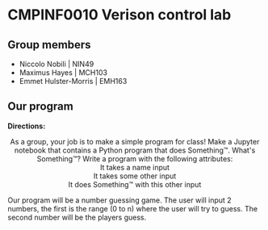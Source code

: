 # CMPINF0010 Verison control lab

## Group members

- Niccolo Nobili | NIN49
- Maximus Hayes | MCH103
- Emmet Hulster-Morris | EMH163

## Our program

**Directions:**

<div align='center'>
As a group, your job is to make a simple program for class! Make a Jupyter notebook that contains a Python program that does Something™. What's Something™? Write a program with the following attributes:
<br />
It takes a name input
<br />
It takes some other input
<br />
It does Something™ with this other input
</div>

Our program will be a number guessing game. The user will input 2 numbers, the first is the range (0 to n) where the user will try to guess. The second number will be the players guess.